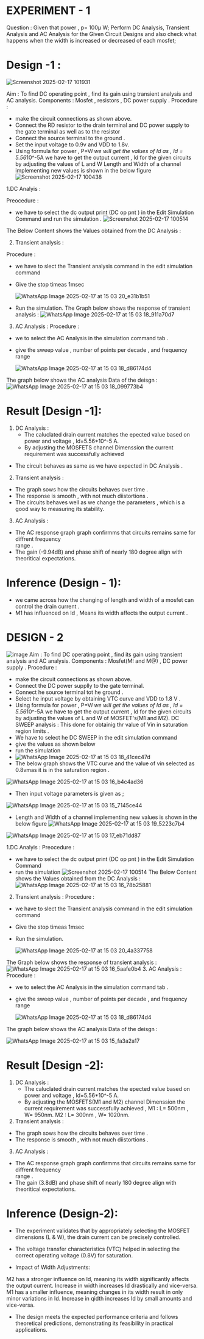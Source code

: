 # EXPERIMENT - 1
Question : Given that power , p= 100µ W; Perform DC Analysis, Transient Analysis and AC Analysis for the Given Circuit Designs and also check what happens when the width is increased or decreased of each mosfet;
# Design -1 :
![Screenshot 2025-02-17 101931](https://github.com/user-attachments/assets/52d87604-4c88-4d3e-92fb-c0d4273054e8) 

Aim : To find DC operating point , find its gain using transient analysis and AC analysis.
Components : Mosfet , resistors , DC power supply .
Procedure :
* make the circuit connections as shown above.
* Connect the RD resistor to the drain terminal  and DC power supply to the gate terminal as well as to the resistor
* Connect the source terminal to the ground .
* Set the input voltage to 0.9v and VDD to 1.8v.
* Using formula for power ,
  P=V*I
  we will get the values of Id as ,
  Id = 5.56*10^-5A
  we have to get the output current , Id for the given circuits by adjusting the values of L and W
  Length and Width of a channel implementing new values is shown in the below figure
![Screenshot 2025-02-17 100438](https://github.com/user-attachments/assets/bc990a3d-da5a-49c2-b05b-4200d247ccc0)

1.DC Analyis :

  Preocedure :
  * we have to select the dc output print (DC op pnt ) in the Edit Simulation Command and run the simulation . 
![Screenshot 2025-02-17 100514](https://github.com/user-attachments/assets/21e5a6b7-88f2-4a5f-b28b-e5cdc91181f6)

The Below Content shows the Values obtained from the DC Analysis :

2. Transient analysis :

 Procedure :
* we have to slect the Transient analysis command in the edit simulation command
* Give the stop timeas 1msec

  ![WhatsApp Image 2025-02-17 at 15 03 20_e31b1b51](https://github.com/user-attachments/assets/eb442a20-9fb9-45e3-9a17-adeb74a1f6f7)

* Run the simulation.
The Graph below shows the response of transient analysis :
![WhatsApp Image 2025-02-17 at 15 03 18_911a70d7](https://github.com/user-attachments/assets/d19ea1f3-4c15-499a-a730-9ff76134c1b0)

3. AC Analysis :
  Procedure :
  * we to select the AC Analysis in the simulation command tab .
  * give the sweep value , number of points per decade , and frequency range

    ![WhatsApp Image 2025-02-17 at 15 03 18_d86174d4](https://github.com/user-attachments/assets/52855383-3437-483f-a512-ec331b153404)

The graph below shows the AC analysis Data of the deisgn :
![WhatsApp Image 2025-02-17 at 15 03 18_099773b4](https://github.com/user-attachments/assets/7646c925-31b0-44cd-9108-3a4dc3a45488)
# Result [Design -1]:
1. DC Analysis :
   * The caluclated drain current matches the epected value based on power and voltage , 
   Id=5.56*10^-5 A.
   * By adjusting the MOSFETS channel Dimenssion the  current requirement was successfully 
   achieved
* The circuit behaves as same as we have expected in DC Analysis .
2. Transient analysis :
  * The graph sows how the circuits behaves over time .
  * The response is smooth  , with not much  diistortions .
  * The circuits behaves well as we change the parameters , which is a good way to measuring 
  its stability.
3. AC Analysis :
  * The AC response graph graph confirmms that circuits remains same for diffrent frequency  
  range .
  * The gain (-9.94dB) and phase shift of nearly 180 degree align with theoritical expectations.
  # Inference (Design - 1):
   * we came across how the changing of length and width of a mosfet can control the drain 
     current .
   * M1 has influenced on Id , Means its width affects the output current .
  # DESIGN - 2
  ![image](https://github.com/user-attachments/assets/add2aed4-a355-41ac-8a38-d584d3ad0616)
   Aim : To find DC operating point , find its gain using transient analysis and AC analysis.
   Components : Mosfet(M! and M@) , DC power supply .
  Procedure :
* make the circuit connections as shown above.
* Connect the DC power supplly to the gate terminal.
* Connect he source terminal tot he ground .
* Select he input voltage by obtaining VTC curve and VDD to 1.8 V .
*  Using formula for power ,
  P=V*I
  we will get the values of Id as ,
  Id = 5.56*10^-5A
  we have to get the output current , Id for the given circuits by adjusting the values of L 
  and W of MOSFET's(M1 and M2).
DC SWEEP  analysis : This  done for obtainig thr value of Vin in saturation region limits .
* We have to select he DC SWEEP in the edit simulation command
* give the values as shown below
* run the simulation
* ![WhatsApp Image 2025-02-17 at 15 03 18_41cec47d](https://github.com/user-attachments/assets/0017f1cd-35c4-42ec-9754-420d7e4d37ea)
* The below graph shows the VTC curve and the value of vin selected as 0.8vmas it is in the 
  saturation region .
  
![WhatsApp Image 2025-02-17 at 15 03 16_b4c4ad36](https://github.com/user-attachments/assets/95af7f87-0168-4d89-97bf-79f9c1a00892)


  
* Then input voltage parameters is given as ;
  
![WhatsApp Image 2025-02-17 at 15 03 15_7145ce44](https://github.com/user-attachments/assets/71370c06-8971-4573-9ccc-c4ad242570d1)

  
  * Length and Width of a channel implementing new values is shown in the below figure
  ![WhatsApp Image 2025-02-17 at 15 03 19_5223c7b4](https://github.com/user-attachments/assets/7a6a860a-1205-4947-9aa3-8e09e5e6a5a1)

![WhatsApp Image 2025-02-17 at 15 03 17_eb71dd87](https://github.com/user-attachments/assets/99904c6f-cd29-453b-9093-798703b13b53)

1.DC Analyis :
  Preocedure :
  * we have to select the dc output print (DC op pnt ) in the Edit Simulation Command
  * run the simulation
    ![Screenshot 2025-02-17 100514](https://github.com/user-attachments/assets/374246fe-a6a8-4110-a49a-74bc88c7ce44)
    The Below Content shows the Values obtained from the DC Analysis :
    ![WhatsApp Image 2025-02-17 at 15 03 16_78b25881](https://github.com/user-attachments/assets/57631b5d-1eff-454e-9d59-2acba60d814f)
2. Transient analysis :
 Procedure :
* we have to slect the Transient analysis command in the edit simulation command
* Give the stop timeas 1msec
* Run the simulation.
  
  ![WhatsApp Image 2025-02-17 at 15 03 20_4a337758](https://github.com/user-attachments/assets/71005244-3eca-4373-8fe2-41335c82c110)

The Graph below shows the response of transient analysis :
![WhatsApp Image 2025-02-17 at 15 03 16_5aafe0b4](https://github.com/user-attachments/assets/17af4699-db7c-49e8-b380-ec93f83a6bab)
3. AC Analysis :
  Procedure :
  * we to select the AC Analysis in the simulation command tab .
  * give the sweep value , number of points per decade , and frequency range

    ![WhatsApp Image 2025-02-17 at 15 03 18_d86174d4](https://github.com/user-attachments/assets/52855383-3437-483f-a512-ec331b153404)

The graph below shows the AC analysis Data of the deisgn :

![WhatsApp Image 2025-02-17 at 15 03 15_fa3a2a17](https://github.com/user-attachments/assets/0ae1a709-c23a-4174-8040-a4e1829c1035)


# Result [Design -2]:
1. DC Analysis :
   *  The caluclated drain current matches the epected value based on power and voltage , 
   Id=5.56*10^-5 A.
   * By adjusting the MOSFETS(M1 and M2) channel Dimenssion the  current requirement was 
     successfully achieved ,
     M1 : L= 500nm , W= 950nm.
     M2 : L= 300nm , W= 1020nm.
2. Transient analysis :
  * The graph sows how the circuits behaves over time .
  * The response is smooth  , with not much  diistortions .
3. AC Analysis :
  * The AC response graph graph confirmms that circuits remains same for diffrent frequency  
  range .
  * The gain (3.8dB) and phase shift of nearly 180 degree align with theoritical expectations.
# Inference (Design-2):
* The experiment validates that by appropriately selecting the MOSFET dimensions (L & W), the drain current can be precisely controlled.

* The voltage transfer characteristics (VTC) helped in selecting the correct operating voltage (0.8V) for saturation.

* Impact of Width Adjustments:

M2 has a stronger influence on Id, meaning its width significantly affects the output current. Increase in width increases Id drastically and vice-versa.
M1 has a smaller influence, meaning changes in its width result in only minor variations in Id. Increase in qidth increases Id by small amounts and vice-versa.

* The design meets the expected performance criteria and follows theoretical predictions, demonstrating its feasibility in practical applications.
 







  

    

      


   


